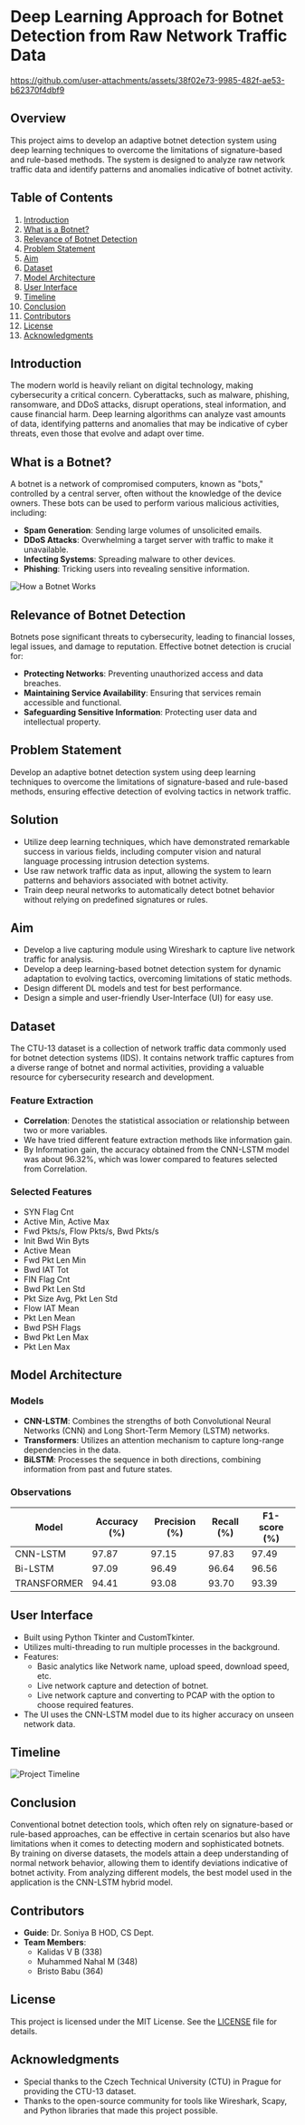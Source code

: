 # Deep Learning Approach for Botnet Detection from Raw Network Traffic Data
https://github.com/user-attachments/assets/38f02e73-9985-482f-ae53-b62370f4dbf9

## Overview
This project aims to develop an adaptive botnet detection system using deep learning techniques to overcome the limitations of signature-based and rule-based methods. The system is designed to analyze raw network traffic data and identify patterns and anomalies indicative of botnet activity.

## Table of Contents
1. [Introduction](#introduction)
2. [What is a Botnet?](#what-is-a-botnet)
3. [Relevance of Botnet Detection](#relevance-of-botnet-detection)
4. [Problem Statement](#problem-statement)
5. [Aim](#aim)
6. [Dataset](#dataset)
7. [Model Architecture](#model-architecture)
8. [User Interface](#user-interface)
9. [Timeline](#timeline)
10. [Conclusion](#conclusion)
11. [Contributors](#contributors)
12. [License](#license)
13. [Acknowledgments](#acknowledgments)

## Introduction
The modern world is heavily reliant on digital technology, making cybersecurity a critical concern. Cyberattacks, such as malware, phishing, ransomware, and DDoS attacks, disrupt operations, steal information, and cause financial harm. Deep learning algorithms can analyze vast amounts of data, identifying patterns and anomalies that may be indicative of cyber threats, even those that evolve and adapt over time.

## What is a Botnet?
A botnet is a network of compromised computers, known as "bots," controlled by a central server, often without the knowledge of the device owners. These bots can be used to perform various malicious activities, including:

- **Spam Generation**: Sending large volumes of unsolicited emails.
- **DDoS Attacks**: Overwhelming a target server with traffic to make it unavailable.
- **Infecting Systems**: Spreading malware to other devices.
- **Phishing**: Tricking users into revealing sensitive information.

![How a Botnet Works](link_to_botnet_image)

## Relevance of Botnet Detection
Botnets pose significant threats to cybersecurity, leading to financial losses, legal issues, and damage to reputation. Effective botnet detection is crucial for:

- **Protecting Networks**: Preventing unauthorized access and data breaches.
- **Maintaining Service Availability**: Ensuring that services remain accessible and functional.
- **Safeguarding Sensitive Information**: Protecting user data and intellectual property.

## Problem Statement
Develop an adaptive botnet detection system using deep learning techniques to overcome the limitations of signature-based and rule-based methods, ensuring effective detection of evolving tactics in network traffic.

## Solution
- Utilize deep learning techniques, which have demonstrated remarkable success in various fields, including computer vision and natural language processing intrusion detection systems.
- Use raw network traffic data as input, allowing the system to learn patterns and behaviors associated with botnet activity.
- Train deep neural networks to automatically detect botnet behavior without relying on predefined signatures or rules.

## Aim
- Develop a live capturing module using Wireshark to capture live network traffic for analysis.
- Develop a deep learning-based botnet detection system for dynamic adaptation to evolving tactics, overcoming limitations of static methods.
- Design different DL models and test for best performance.
- Design a simple and user-friendly User-Interface (UI) for easy use.

## Dataset
The CTU-13 dataset is a collection of network traffic data commonly used for botnet detection systems (IDS). It contains network traffic captures from a diverse range of botnet and normal activities, providing a valuable resource for cybersecurity research and development.

### Feature Extraction
- **Correlation**: Denotes the statistical association or relationship between two or more variables.
- We have tried different feature extraction methods like information gain.
- By Information gain, the accuracy obtained from the CNN-LSTM model was about 96.32%, which was lower compared to features selected from Correlation.

### Selected Features
- SYN Flag Cnt
- Active Min, Active Max
- Fwd Pkts/s, Flow Pkts/s, Bwd Pkts/s
- Init Bwd Win Byts
- Active Mean
- Fwd Pkt Len Min
- Bwd IAT Tot
- FIN Flag Cnt
- Bwd Pkt Len Std
- Pkt Size Avg, Pkt Len Std
- Flow IAT Mean
- Pkt Len Mean
- Bwd PSH Flags
- Bwd Pkt Len Max
- Pkt Len Max

## Model Architecture
### Models
- **CNN-LSTM**: Combines the strengths of both Convolutional Neural Networks (CNN) and Long Short-Term Memory (LSTM) networks.
- **Transformers**: Utilizes an attention mechanism to capture long-range dependencies in the data.
- **BiLSTM**: Processes the sequence in both directions, combining information from past and future states.

### Observations
| Model       | Accuracy (%) | Precision (%) | Recall (%) | F1-score (%) |
|-------------|--------------|---------------|------------|--------------|
| CNN-LSTM    | 97.87        | 97.15         | 97.83      | 97.49        |
| Bi-LSTM     | 97.09        | 96.49         | 96.64      | 96.56        |
| TRANSFORMER | 94.41        | 93.08         | 93.70      | 93.39        |

## User Interface
- Built using Python Tkinter and CustomTkinter.
- Utilizes multi-threading to run multiple processes in the background.
- Features:
  - Basic analytics like Network name, upload speed, download speed, etc.
  - Live network capture and detection of botnet.
  - Live network capture and converting to PCAP with the option to choose required features.
- The UI uses the CNN-LSTM model due to its higher accuracy on unseen network data.

## Timeline
![Project Timeline](link_to_timeline_image)

## Conclusion
Conventional botnet detection tools, which often rely on signature-based or rule-based approaches, can be effective in certain scenarios but also have limitations when it comes to detecting modern and sophisticated botnets. By training on diverse datasets, the models attain a deep understanding of normal network behavior, allowing them to identify deviations indicative of botnet activity. From analyzing different models, the best model used in the application is the CNN-LSTM hybrid model.

## Contributors
- **Guide**: Dr. Soniya B HOD, CS Dept.
- **Team Members**:
  - Kalidas V B (338)
  - Muhammed Nahal M (348)
  - Bristo Babu (364)

## License
This project is licensed under the MIT License. See the [LICENSE](LICENSE) file for details.

## Acknowledgments
- Special thanks to the Czech Technical University (CTU) in Prague for providing the CTU-13 dataset.
- Thanks to the open-source community for tools like Wireshark, Scapy, and Python libraries that made this project possible.
